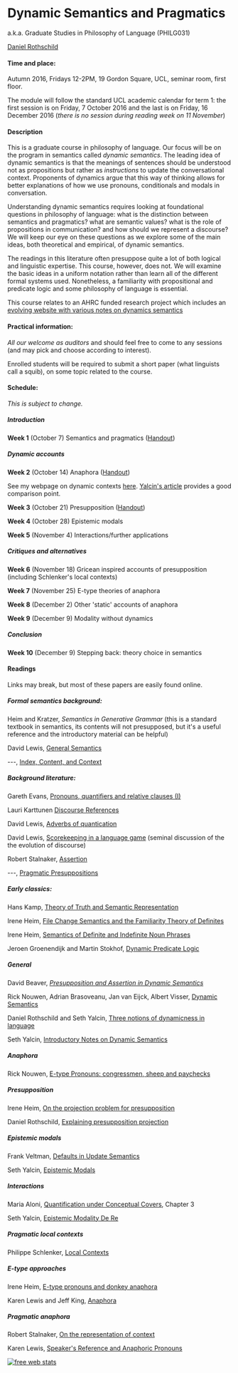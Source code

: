 Dynamic Semantics and Pragmatics
============================

a.k.a. Graduate Studies in Philosophy of Language (PHILG031)

[Daniel Rothschild](http://danielrothschild.com/)


#### Time and place: 

Autumn 2016, Fridays 12-2PM, 19 Gordon Square, UCL,  seminar room, first floor.

The module will follow the standard UCL academic calendar for term 1: the first session is on Friday, 7 October 2016 and the last is on Friday, 16 December 2016 (*there is no session during reading week on 11 November*)


#### Description

This is a graduate course in philosophy of language.  Our focus will be on the program in semantics called *dynamic semantics*. The leading idea of dynamic semantics is that the meanings of sentences should be understood not as propositions but rather as *instructions* to update the conversational context.  Proponents of dynamics argue that this way of thinking allows for  better explanations of how we use pronouns, conditionals and modals in conversation.  

Understanding dynamic semantics requires looking at foundational questions in philosophy of language: what is the distinction between semantics and pragmatics? what are semantic values? what is the role of propositions in communication? and how should we represent a discourse?   We will keep our eye on these questions as we explore some of the main ideas, both theoretical and empirical, of dynamic semantics.  

The readings in this literature often presuppose quite a lot of both logical and linguistic expertise.  This course, however, does not.  We will examine the basic ideas in a uniform notation rather than learn all of the different formal systems used.  Nonetheless, a familiarity with propositional and predicate logic and some philosophy of language is essential.

This course relates to an AHRC funded research project which includes an [evolving website with various notes on dynamics semantics](http://dynsem.github.io/)

####  Practical information:

*All our welcome as auditors* and should feel free to come to any sessions (and may pick and choose according to interest). 

Enrolled students will be required to submit a short paper (what linguists call a squib), on some topic related to the course.  


#### Schedule:

*This is subject to change.*

##### Introduction

__Week 1__ (October 7) Semantics and pragmatics ([Handout](https://www.dropbox.com/s/kbhq2s0air660va/DYNSEM%20-%20week%201.pdf?dl=0))


##### Dynamic accounts 

__Week 2__ (October 14) Anaphora ([Handout](https://www.dropbox.com/s/6a35d40q0e3jxqg/DYNSEM%20-%20week%202.pdf?dl=0))

See my webpage on dynamic contexts [here](http://dynsem.github.io/dc.html).  [Yalcin's article](https://dl.dropboxusercontent.com/u/14251569/Published/yalcin-2013-dynamic-notes%20%281%29.pdf) provides a good comparison point.



__Week 3__ (October 21) Presupposition ([Handout](https://www.dropbox.com/s/9vpcs258cykaybx/DYNSEM%20-%20week%203.pdf?dl=0))

__Week 4__ (October 28) Epistemic modals

__Week 5__ (November 4) Interactions/further applications

##### Critiques and alternatives

__Week 6__ (November 18) Gricean inspired accounts of presupposition (including Schlenker's local contexts)

__Week 7__ (November 25) E-type theories of anaphora

__Week 8__ (December 2) Other 'static' accounts of anaphora

__Week 9__ (December 9) Modality without dynamics

##### Conclusion

__Week 10__ (December 9) Stepping back: theory choice in semantics



#### Readings

Links may break, but most of these papers are easily found online.
 
##### Formal semantics background:

Heim and Kratzer, *Semantics in Generative Grammar* (this is a standard textbook in semantics, its contents will not presupposed, but it's a useful reference and the introductory material can be helpful)

David Lewis, [General Semantics](https://www.jstor.org/stable/20114749?seq=1#page_scan_tab_contents)

---, [Index, Content, and Context](andrewmbailey.com/dkl/Index_Context_Content.pdf) 


##### Background literature:

Gareth Evans, [Pronouns, quantifiers and relative clauses (I)](http://semantics.uchicago.edu/kennedy/classes/s08/semantics2/evans77a.pdf)

Lauri Karttunen [Discourse References](http://web.stanford.edu/~laurik/publications/archive/discref.pdf)

David Lewis, [Adverbs of quantication](people.brandeis.edu/~mikek/ling/lewis_adverbs_of_quantification.pdf]) 

David Lewis, [Scorekeeping in a language game](www.princeton.edu/~harman/.../Scorekeeping_20in_20a_20Language_20Game.pdf) (seminal discussion of the the evolution of discourse)

Robert Stalnaker, [Assertion](www.princeton.edu/~harman/Courses/PHI534-2012-13/Lepore/stalnaker78.pdf)

---, [Pragmatic Presuppositions](www.princeton.edu/~harman/Courses/PHI534-2012-13/Lepore/stalnaker74.pdf)

##### Early classics:

Hans Kamp, [Theory of Truth and Semantic Representation](http://citeseerx.ist.psu.edu/viewdoc/download;jsessionid=C28574C7E9D3E1C417C8FD041AA3673E?doi=10.1.1.56.3031&rep=rep1&type=pdf)

Irene Heim, [File Change Semantics and the Familiarity Theory of Definites](http://www.jimpryor.net/teaching/courses/hyper/heim1983.pdf)

Irene Heim, [Semantics of Definite and Indefinite Noun Phrases](http://semarch.linguistics.fas.nyu.edu/Archive/jA2YTJmN/Heim%20Dissertation%20with%20Hyperlinks.pdf)

Jeroen Groenendijk and Martin Stokhof, [Dynamic Predicate Logic](http://dare.uva.nl/document/3701)

##### General

David Beaver, [*Presupposition and Assertion in Dynamic Semantics*](http://codenlp.ru/wp-content/uploads/2014/01/Presuppozitsii-1-ENG.pdf)

Rick Nouwen, Adrian Brasoveanu, Jan van Eijck, Albert Visser, [Dynamic Semantics](http://plato.stanford.edu/entries/dynamic-semantics/)

Daniel Rothschild and Seth Yalcin, [Three notions of dynamicness in language](http://danielrothschild.com/discourse-submitted.pdf)

Seth Yalcin, [Introductory Notes on Dynamic Semantics](https://dl.dropboxusercontent.com/u/14251569/Published/yalcin-2013-dynamic-notes%20%281%29.pdf)

##### Anaphora

Rick Nouwen, [E-type Pronouns: congressmen, sheep and paychecks](http://ricknouwen.org/rwfn/wp-content/uploads/2014/01/descriptive.pdf)

##### Presupposition

Irene Heim, [On the projection problem for presupposition](http://eecoppock.info/Presupposition/Readings/heim1988.pdf)

Daniel Rothschild, [Explaining presupposition projection](http://danielrothschild.com/rothschild-explaining.pdf)

##### Epistemic modals

Frank Veltman, [Defaults in Update Semantics](https://staff.fnwi.uva.nl/f.j.m.m.veltman/papers/FVeltman-dius.pdf)

Seth Yalcin, [Epistemic Modals](https://people.ucsc.edu/~farkas/sclp/papers/YalcinEpistemicModals.pdf)

##### Interactions

Maria Aloni, [Quantification under Conceptual Covers](http://maloni.humanities.uva.nl/tesi/tesi.pdf), Chapter 3

Seth Yalcin, [Epistemic Modality De Re](http://quod.lib.umich.edu/e/ergo/12405314.0002.019/--epistemic-modality-de-re?rgn=main;view=fulltext)

##### Pragmatic local contexts

Philippe Schlenker, [Local Contexts](semprag.org/article/viewFile/sp.2.3/71)

##### E-type approaches

Irene Heim, [E-type pronouns and donkey anaphora](http://www.sfs.uni-tuebingen.de/~astechow/Lehre/WS06_7/SemantikII/Literatur/HeimEtype.pdf)

Karen Lewis and Jeff King, [Anaphora](http://plato.stanford.edu/entries/anaphora/)

##### Pragmatic anaphora

Robert Stalnaker, [On the representation of context](https://www.jstor.org/stable/40180108)

Karen Lewis, [Speaker's Reference and Anaphoric Pronouns](https://www.dropbox.com/s/defwh2hgno4qox3/SRaAPfinal.pdf)


<!-- Start of StatCounter Code for Default Guide -->
<script type="text/javascript">
var sc_project=11115840; 
var sc_invisible=1; 
var sc_security="ba3fb11e"; 
var scJsHost = (("https:" == document.location.protocol) ?
"https://secure." : "http://www.");
document.write("<sc"+"ript type='text/javascript' src='" +
scJsHost+
"statcounter.com/counter/counter.js'></"+"script>");
</script>
<noscript><div class="statcounter"><a title="free web stats"
href="http://statcounter.com/free-web-stats/"
target="_blank"><img class="statcounter"
src="//c.statcounter.com/11115840/0/ba3fb11e/1/" alt="free
web stats"></a></div></noscript>
<!-- End of StatCounter Code for Default Guide -->








